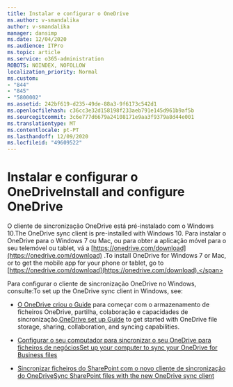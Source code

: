 ```yaml
---
title: Instalar e configurar o OneDrive
ms.author: v-smandalika
author: v-smandalika
manager: dansimp
ms.date: 12/04/2020
ms.audience: ITPro
ms.topic: article
ms.service: o365-administration
ROBOTS: NOINDEX, NOFOLLOW
localization_priority: Normal
ms.custom:
- "844"
- "845"
- "5800002"
ms.assetid: 242bf619-d235-49de-88a3-9f6173c542d1
ms.openlocfilehash: c36cc3e32d158198f233aeb791e145d961b9af5b
ms.sourcegitcommit: 3c6e777d6679a24108171e9aa3f9379a8d44e001
ms.translationtype: MT
ms.contentlocale: pt-PT
ms.lasthandoff: 12/09/2020
ms.locfileid: "49609522"
---
```

# <a name="install-and-configure-onedrive"></a><span data-ttu-id="a61e8-102">Instalar e configurar o OneDrive</span><span class="sxs-lookup"><span data-stu-id="a61e8-102">Install and configure OneDrive</span></span>

<span data-ttu-id="a61e8-103">O cliente de sincronização OneDrive está pré-instalado com o Windows 10.</span><span class="sxs-lookup"><span data-stu-id="a61e8-103">The OneDrive sync client is pre-installed with Windows 10.</span></span> <span data-ttu-id="a61e8-104">Para instalar o OneDrive para o Windows 7 ou Mac, ou para obter a aplicação móvel para o seu telemóvel ou tablet, vá a [https://onedrive.com/download](https://onedrive.com/download) .</span><span class="sxs-lookup"><span data-stu-id="a61e8-104">To install OneDrive for Windows 7 or Mac, or to get the mobile app for your phone or tablet, go to [https://onedrive.com/download](https://onedrive.com/download).</span></span>
  
<span data-ttu-id="a61e8-105">Para configurar o cliente de sincronização OneDrive no Windows, consulte:</span><span class="sxs-lookup"><span data-stu-id="a61e8-105">To set up the OneDrive sync client in Windows, see:</span></span>
  
- <span data-ttu-id="a61e8-106">[O OneDrive criou o Guide](https://admin.microsoft.com/adminportal/home#/modernonboarding/onedrivequickstartguide) para começar com o armazenamento de ficheiros OneDrive, partilha, colaboração e capacidades de sincronização.</span><span class="sxs-lookup"><span data-stu-id="a61e8-106">[OneDrive set up Guide](https://admin.microsoft.com/adminportal/home#/modernonboarding/onedrivequickstartguide) to get started with OneDrive file storage, sharing, collaboration, and syncing capabilities.</span></span>

- [<span data-ttu-id="a61e8-107">Configurar o seu computador para sincronizar o seu OneDrive para ficheiros de negócios</span><span class="sxs-lookup"><span data-stu-id="a61e8-107">Set up your computer to sync your OneDrive for Business files</span></span>](https://go.microsoft.com/fwlink/?linkid=533375)

- [<span data-ttu-id="a61e8-108">Sincronizar ficheiros do SharePoint com o novo cliente de sincronização do OneDrive</span><span class="sxs-lookup"><span data-stu-id="a61e8-108">Sync SharePoint files with the new OneDrive sync client</span></span>](https://go.microsoft.com/fwlink/?linkid=871666)
